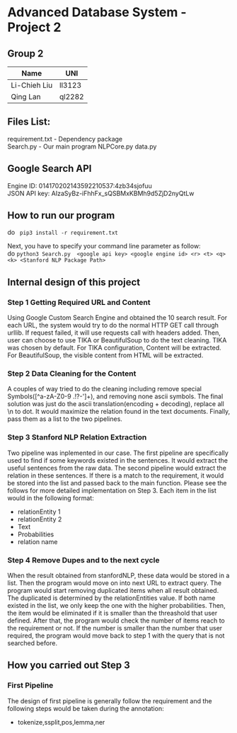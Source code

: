 # Advanced Database System - Project 2

## Group 2
|  Name      |  UNI   |
|------------|--------|
|Li-Chieh Liu| ll3123 |
|  Qing Lan  | ql2282 |

## Files List:
requirement.txt - Dependency package<br>
Search.py - Our main program
NLPCore.py
data.py 


## Google Search API
Engine ID: 014170202143592210537:4zb34sjofuu<br> 
JSON API key: AIzaSyBz-iFhhFx_sQSBMxKBMh9d5ZjD2nyQtLw

## How to run our program
do `` pip3 install -r requirement.txt`` <br>

Next, you have to specify your command line parameter as follow: <br>
do ``python3 Search.py  <google api key> <google engine id> <r> <t> <q> <k> <Stanford NLP Package Path>`` <br>


## Internal design of this project

### Step 1 Getting Required URL and Content
Using Google Custom Search Engine and obtained the 10 search result. For each URL, the system would try to do the normal HTTP GET call through urllib. If request failed, it will use requests call with headers added. Then, user can choose to use TIKA or BeautifulSoup to do the text cleaning. TIKA was chosen by default. For TIKA configuration, Content will be extracted. For BeautifulSoup, the visible content from HTML will be extracted.

### Step 2 Data Cleaning for the Content
A couples of way tried to do the cleaning including remove special Symbols(\[^a-zA-Z0-9 .!?-\']+), and removing none ascii symbols. The final solution was just do the ascii translation(encoding + decoding), replace all \n to dot. It would maximize the relation found in the text documents. Finally, pass them as a list to the two pipelines.

### Step 3 Stanford NLP Relation Extraction
Two pipeline was inplemented in our case. The first pipeline are specifically used to find if some keywords existed in the sentences. It would extract the useful sentences from the raw data. The second pipeline would extract the relation in these sentences. If there is a match to the requirement, it would be stored into the list and passed back to the main function. Please see the follows for more detailed implementation on Step 3. Each item in the list would in the following format:

- relationEntity 1
- relationEntity 2
- Text
- Probabilities
- relation name

### Step 4 Remove Dupes and to the next cycle
When the result obtained from stanfordNLP, these data would be stored in a list. Then the program would move on into next URL to extract query. The program would start removing duplicated items when all result obtained. The duplicated is determined by the relationEntities value. If both name existed in the list, we only keep the one with the higher probabilities. Then, the item would be eliminated if it is smaller than the threashold that user defined. After that, the program would check the number of items reach to the requirement or not. If the number is smaller than the number that user required, the program would move back to step 1 with the query that is not searched before.


## How you carried out Step 3
### First Pipeline
The design of first pipeline is generally follow the requirement and the following steps would be taken during the annotation:
- tokenize,ssplit,pos,lemma,ner



